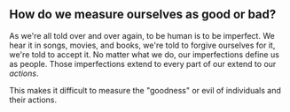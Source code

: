 

## How do we measure ourselves as good or bad?

As we're all told over and over again, to be human is to be imperfect. We hear it in songs, movies, and books, we're told to forgive ourselves for it, we're told to accept it. No matter what we do, our imperfections define us as people. Those imperfections extend to every part of our  extend to our _actions_.


This makes it difficult to measure the "goodness" or evil of individuals and their actions.

<!-- layout: post -->
<!-- title:  "On intentions and actions" -->
<!-- date:   2021-06-04 11:22:50 -0600 -->
<!-- categories: philosophy -->